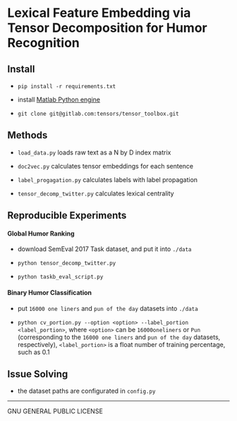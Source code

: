 # Lexical Feature Embedding via Tensor Decomposition for Humor Recognition

## Install

* `pip install -r requirements.txt`

* install [Matlab Python engine](https://www.mathworks.com/help/matlab/matlab_external/install-the-matlab-engine-for-python.html)

* `git clone git@gitlab.com:tensors/tensor_toolbox.git`

## Methods

* `load_data.py` loads raw text as a N by D index matrix

* `doc2vec.py` calculates tensor embeddings for each sentence

* `label_progagation.py` calculates labels with label propagation

* `tensor_decomp_twitter.py` calculates lexical centrality

## Reproducible Experiments

####  Global Humor Ranking

* download SemEval 2017 Task dataset, and put it into `./data`

* `python tensor_decomp_twitter.py`

* `python taskb_eval_script.py`

####  Binary Humor Classification

* put `16000 one liners` and `pun of the day` datasets into `./data`

* `python cv_portion.py --option <option> --label_portion <label_portion>`, where `<option>` can be `16000oneliners` or `Pun` (corresponding to the `16000 one liners` and `pun of the day` datasets, respectively), `<label_portion>` is a float number of training percentage, such as 0.1

## Issue Solving

* the dataset paths are configurated in `config.py`

----

GNU GENERAL PUBLIC LICENSE
